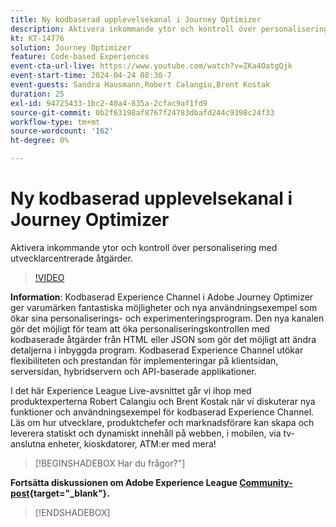 ```yaml
---
title: Ny kodbaserad upplevelsekanal i Journey Optimizer
description: Aktivera inkommande ytor och kontroll över personalisering med utvecklarcentrerade åtgärder.
kt: KT-14776
solution: Journey Optimizer
feature: Code-based Experiences
event-cta-url-live: https://www.youtube.com/watch?v=ZKa4OatgQjk
event-start-time: 2024-04-24 08:30-7
event-guests: Sandra Hausmann,Robert Calangiu,Brent Kostak
duration: 25
exl-id: 94725433-1bc2-40a4-835a-2cfac9af1fd9
source-git-commit: 0b2f63198af8767f24783dbafd244c9398c24f33
workflow-type: tm+mt
source-wordcount: '162'
ht-degree: 0%

---
```


# Ny kodbaserad upplevelsekanal i Journey Optimizer

Aktivera inkommande ytor och kontroll över personalisering med utvecklarcentrerade åtgärder.

>[!VIDEO](https://video.tv.adobe.com/v/3428095/?quality=12&learn=on)

**Information**: Kodbaserad Experience Channel i Adobe Journey Optimizer ger varumärken fantastiska möjligheter och nya användningsexempel som ökar sina personaliserings- och experimenteringsprogram. Den nya kanalen gör det möjligt för team att öka personaliseringskontrollen med kodbaserade åtgärder från HTML eller JSON som gör det möjligt att ändra detaljerna i inbyggda program. Kodbaserad Experience Channel utökar flexibiliteten och prestandan för implementeringar på klientsidan, serversidan, hybridservern och API-baserade applikationer.

I det här Experience League Live-avsnittet går vi ihop med produktexperterna Robert Calangiu och Brent Kostak när vi diskuterar nya funktioner och användningsexempel för kodbaserad Experience Channel. Läs om hur utvecklare, produktchefer och marknadsförare kan skapa och leverera statiskt och dynamiskt innehåll på webben, i mobilen, via tv-anslutna enheter, kioskdatorer, ATM:er med mera!

>[!BEGINSHADEBOX Har du frågor?&quot;]

**Fortsätta diskussionen om Adobe Experience League [Community-post](https://experienceleaguecommunities.adobe.com/t5/journey-optimizer-discussions/experience-league-live-post-session-discussion-new-code-based/m-p/668305#M205){target="_blank"}.**

>[!ENDSHADEBOX]

